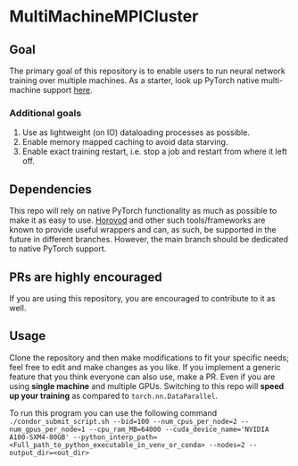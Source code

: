 # MultiMachineMPICluster

## Goal

The primary goal of this repository is to enable users to run neural network training over multiple machines. As a starter, look up PyTorch native multi-machine support [here](https://pytorch.org/tutorials/intermediate/ddp_series_multinode.html).

### Additional goals

1. Use as lightweight (on IO) dataloading processes as possible.
2. Enable memory mapped caching to avoid data starving.
3. Enable exact training restart, i.e. stop a job and restart from where it left off.

## Dependencies

This repo will rely on native PyTorch functionality as much as possible to make it as easy to use. [Horovod](https://github.com/horovod/horovod) and other such tools/frameworks are known to provide useful wrappers and can, as such, be supported in the future in different branches. However, the main branch should be dedicated to native PyTorch support.

## PRs are highly encouraged

If you are using this repository, you are encouraged to contribute to it as well.

## Usage

Clone the repository and then make modifications to fit your specific needs; feel free to edit and make changes as you like. If you implement a generic feature that you think everyone can also use, make a PR.
Even if you are using **single machine** and multiple GPUs. Switching to this repo will **speed up your training** as compared to `torch.nn.DataParallel`.

To run this program you can use the following command
`./condor_submit_script.sh --bid=100 --num_cpus_per_node=2 --num_gpus_per_node=1 --cpu_ram_MB=64000 --cuda_device_name='NVIDIA A100-SXM4-80GB' --python_interp_path=<Full_path_to_python_executable_in_venv_or_conda> --nodes=2 --output_dir=<out_dir>`